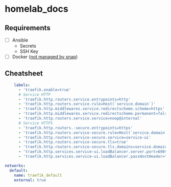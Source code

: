 # homelab_docs

## Requirements

- [ ] Ansible
  - Secrets
  - SSH Key
- [ ] Docker ([not managed by snap](https://askubuntu.com/questions/907110/docker-snap-cannot-connect-to-the-docker-daemon-is-the-docker-daemon-running-o))

## Cheatsheet

```yaml
    labels:
      - 'traefik.enable=true'
      # Service HTTP
      - 'traefik.http.routers.service.entrypoints=http'
      - 'traefik.http.routers.service.rule=Host(`service.domain`)'
      - 'traefik.http.middlewares.service.redirectscheme.scheme=https'
      - 'traefik.http.middlewares.service.redirectscheme.permanent=false'
      - 'traefik.http.routers.service.service=noop@internal'
      # Service HTTPS
      - 'traefik.http.routers.-secure.entrypoints=https'
      - 'traefik.http.routers.service-secure.rule=Host(`service.domain`)'
      - 'traefik.http.routers.service-secure.service=service-ui'
      - 'traefik.http.routers.service-secure.tls=true'
      - 'traefik.http.routers.service-secure.tls.domains=service.domain'
      - 'traefik.http.services.service-ui.loadBalancer.server.port=6969'
      - 'traefik.http.services.service-ui.loadBalancer.passHostHeader=true'
```

```yaml
networks:
  default:
    name: traefik_default
    external: true
```
